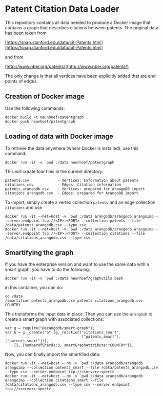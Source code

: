 Patent Citation Data Loader
===========================

This repository contains all data needed to produce a Docker image that
contains a graph that describes citations between patents. The original
data has been taken from

  [https://snap.stanford.edu/data/cit-Patents.html](https://snap.stanford.edu/data/cit-Patents.html)

and from

  [http://www.nber.org/patents/](http://www.nber.org/patents/)

The only change is that all vertices have been explicitly added that are
end points of edges.

Creation of Docker image
------------------------

Use the following commands:

    docker build -t neunhoef/patentgraph .
    docker push neunhoef/patentgraph

Loading of data with Docker image
---------------------------------

To retrieve the data anywhere (where Docker is installed), use this command:

    docker run -it -v `pwd`:/data neunhoef/patentgraph

This will create four files in the current directory:

    patents.csv             - Vertices: Information about patents
    citations.csv           - Edges: Citation information
    patents_arangodb.csv    - Vertices: prepared for ArangoDB import
    citations_arangodb.csv  - Edges: prepared for ArangoDB import

To import, simply create a vertex collection `patents` and an edge
collection `citations` and use

    docker run -it --net=host -v `pwd`:/data arangodb/arangodb arangoimp --server.endpoint tcp://<IP>:<PORT> --collection patents --file /data/patents_arangodb.csv --type csv
    docker run -it --net=host -v `pwd`:/data arangodb/arangodb arangoimp --server.endpoint tcp://<IP>:<PORT> --collection citations --file /data/citations_arangodb.csv --type csv

Smartifying the graph
---------------------

If you have the enterprise version and want to use the same data with a
smart graph, you have to do the following:

    docker run -it -v `pwd`:/data neunhoef/graphutils bash

in this container, you can do:

    cd /data
    /smartifier patents_arangodb.csv patents citations_arangodb.csv COUNTRY

This transforms the input data in place. Then you can use the `arangosh`
to create a smart graph with associated collections:

    var g = require("@arangodb/smart-graph");
    var G = g._create("G",[g._relation("citations_smart",
                                       ["patents_smart"],["patents_smart"])],
        [], {numberOfShards:3, smartGraphAttribute:"COUNTRY"});

Now, you can finally import the smartified data:

    docker run -it --net=host --rm -v `pwd`:/data arangodb/arangodb arangoimp --collection patents_smart --file /data/patents_arangodb.csv --type csv --server.endpoint tcp://<server>:<port>
    docker run -it --net=host --rm -v `pwd`:/data arangodb/arangodb arangoimp --collection citations_smart --file /data/citations_arangodb.csv --type csv --server.endpoint tcp://<server>:<port>

